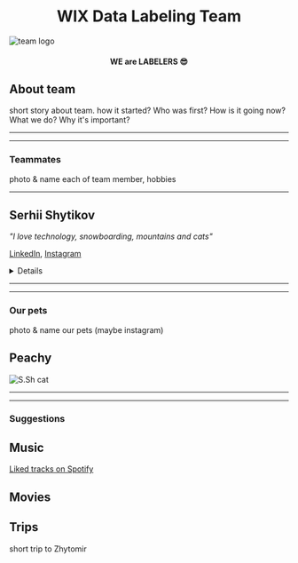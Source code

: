 <h1 align="center">WIX Data Labeling Team</h1>
<img src="/img/picks.jpg" alt="team logo" style="display:block; margin-left:auto;
margin-right:auto;">
<h4 align="center">WE are LABELERS 😎</h4>

## About team

short story about team. how it started? Who was first? How is it going now? What we do? Why it's important?

---
---
### Teammates
photo & name each of team member, hobbies

---
## Serhii Shytikov
*"I love technology, snowboarding, mountains and cats"*

[LinkedIn](https://www.linkedin.com/in/sergey-shytikov/),
[Instagram](https://www.instagram.com/sergiusz_sz/)
<details>

![S.Sh](/Serhii_Shy/S.Sh%20Wix.jpg)

</details>

---
---
### Our pets
photo & name our pets (maybe instagram)
## Peachy
![S.Sh cat](pets/Peachy.jpeg)

---
---
### Suggestions

## Music
[Liked tracks on Spotify](https://open.spotify.com/playlist/5PwNHMKdtfEtTuW7a0Fctv?si=82fQsuaATnSElXzZEln6Zg)

## Movies

## Trips
short trip to Zhytomir
